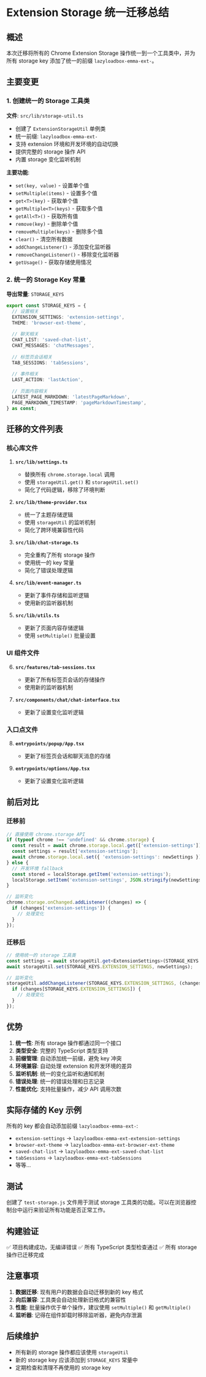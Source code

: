 # Extension Storage 统一迁移总结

## 概述

本次迁移将所有的 Chrome Extension Storage 操作统一到一个工具类中，并为所有 storage key 添加了统一的前缀 `lazyloadbox-emma-ext-`。

## 主要变更

### 1. 创建统一的 Storage 工具类

**文件**: `src/lib/storage-util.ts`

- 创建了 `ExtensionStorageUtil` 单例类
- 统一前缀: `lazyloadbox-emma-ext-`
- 支持 extension 环境和开发环境的自动切换
- 提供完整的 storage 操作 API
- 内置 storage 变化监听机制

**主要功能**:
- `set(key, value)` - 设置单个值
- `setMultiple(items)` - 设置多个值
- `get<T>(key)` - 获取单个值
- `getMultiple<T>(keys)` - 获取多个值
- `getAll<T>()` - 获取所有值
- `remove(key)` - 删除单个值
- `removeMultiple(keys)` - 删除多个值
- `clear()` - 清空所有数据
- `addChangeListener()` - 添加变化监听器
- `removeChangeListener()` - 移除变化监听器
- `getUsage()` - 获取存储使用情况

### 2. 统一的 Storage Key 常量

**导出常量**: `STORAGE_KEYS`

```typescript
export const STORAGE_KEYS = {
  // 设置相关
  EXTENSION_SETTINGS: 'extension-settings',
  THEME: 'browser-ext-theme',
  
  // 聊天相关
  CHAT_LIST: 'saved-chat-list',
  CHAT_MESSAGES: 'chatMessages',
  
  // 标签页会话相关
  TAB_SESSIONS: 'tabSessions',
  
  // 事件相关
  LAST_ACTION: 'lastAction',
  
  // 页面内容相关
  LATEST_PAGE_MARKDOWN: 'latestPageMarkdown',
  PAGE_MARKDOWN_TIMESTAMP: 'pageMarkdownTimestamp',
} as const;
```

## 迁移的文件列表

### 核心库文件

1. **`src/lib/settings.ts`**
   - 替换所有 `chrome.storage.local` 调用
   - 使用 `storageUtil.get()` 和 `storageUtil.set()`
   - 简化了代码逻辑，移除了环境判断

2. **`src/lib/theme-provider.tsx`**
   - 统一了主题存储逻辑
   - 使用 `storageUtil` 的监听机制
   - 简化了跨环境兼容性代码

3. **`src/lib/chat-storage.ts`**
   - 完全重构了所有 storage 操作
   - 使用统一的 key 常量
   - 简化了错误处理逻辑

4. **`src/lib/event-manager.ts`**
   - 更新了事件存储和监听逻辑
   - 使用新的监听器机制

5. **`src/lib/utils.ts`**
   - 更新了页面内容存储逻辑
   - 使用 `setMultiple()` 批量设置

### UI 组件文件

6. **`src/features/tab-sessions.tsx`**
   - 更新了所有标签页会话的存储操作
   - 使用新的监听器机制

7. **`src/components/chat/chat-interface.tsx`**
   - 更新了设置变化监听逻辑

### 入口点文件

8. **`entrypoints/popup/App.tsx`**
   - 更新了标签页会话和聊天消息的存储

9. **`entrypoints/options/App.tsx`**
   - 更新了设置变化监听逻辑

## 前后对比

### 迁移前
```typescript
// 直接使用 chrome.storage API
if (typeof chrome !== 'undefined' && chrome.storage) {
  const result = await chrome.storage.local.get(['extension-settings']);
  const settings = result['extension-settings'];
  await chrome.storage.local.set({ 'extension-settings': newSettings });
} else {
  // 开发环境 fallback
  const stored = localStorage.getItem('extension-settings');
  localStorage.setItem('extension-settings', JSON.stringify(newSettings));
}

// 监听变化
chrome.storage.onChanged.addListener((changes) => {
  if (changes['extension-settings']) {
    // 处理变化
  }
});
```

### 迁移后
```typescript
// 使用统一的 storage 工具类
const settings = await storageUtil.get<ExtensionSettings>(STORAGE_KEYS.EXTENSION_SETTINGS);
await storageUtil.set(STORAGE_KEYS.EXTENSION_SETTINGS, newSettings);

// 监听变化
storageUtil.addChangeListener(STORAGE_KEYS.EXTENSION_SETTINGS, (changes) => {
  if (changes[STORAGE_KEYS.EXTENSION_SETTINGS]) {
    // 处理变化
  }
});
```

## 优势

1. **统一性**: 所有 storage 操作都通过同一个接口
2. **类型安全**: 完整的 TypeScript 类型支持
3. **前缀管理**: 自动添加统一前缀，避免 key 冲突
4. **环境兼容**: 自动处理 extension 和开发环境的差异
5. **监听机制**: 统一的变化监听和通知机制
6. **错误处理**: 统一的错误处理和日志记录
7. **性能优化**: 支持批量操作，减少 API 调用次数

## 实际存储的 Key 示例

所有的 key 都会自动添加前缀 `lazyloadbox-emma-ext-`:

- `extension-settings` → `lazyloadbox-emma-ext-extension-settings`
- `browser-ext-theme` → `lazyloadbox-emma-ext-browser-ext-theme`
- `saved-chat-list` → `lazyloadbox-emma-ext-saved-chat-list`
- `tabSessions` → `lazyloadbox-emma-ext-tabSessions`
- 等等...

## 测试

创建了 `test-storage.js` 文件用于测试 storage 工具类的功能。可以在浏览器控制台中运行来验证所有功能是否正常工作。

## 构建验证

✅ 项目构建成功，无编译错误
✅ 所有 TypeScript 类型检查通过
✅ 所有 storage 操作已迁移完成

## 注意事项

1. **数据迁移**: 现有用户的数据会自动迁移到新的 key 格式
2. **向后兼容**: 工具类会自动处理新旧格式的兼容性
3. **性能**: 批量操作优于单个操作，建议使用 `setMultiple()` 和 `getMultiple()`
4. **监听器**: 记得在组件卸载时移除监听器，避免内存泄漏

## 后续维护

- 所有新的 storage 操作都应该使用 `storageUtil`
- 新的 storage key 应该添加到 `STORAGE_KEYS` 常量中
- 定期检查和清理不再使用的 storage key 